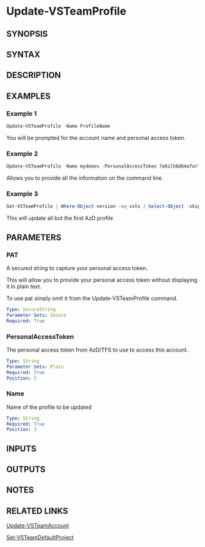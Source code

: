 <!-- #include "./common/header.md" -->

# Update-VSTeamProfile

## SYNOPSIS

<!-- #include "./synopsis/Update-VSTeamProfile.md" -->

## SYNTAX

## DESCRIPTION

## EXAMPLES

### Example 1

```powershell
Update-VSTeamProfile -Name ProfileName
```

You will be prompted for the account name and personal access token.

### Example 2

```powershell
Update-VSTeamProfile -Name mydemos -PersonalAccessToken 7a8ilh6db4aforlrnrqmdrxdztkjvcc4uhlh5vgbteserp3mziwnga
```

Allows you to provide all the information on the command line.

### Example 3

```powershell
Get-VSTeamProfile | Where-Object version -eq vsts | Select-Object -skip 1 | Update-VSTeamProfile -PersonalAccessToken 7a8ilh6db4aforlrnrqmdrxdztkjvcc4uhlh5vgbteserp3mziwnga -Force
```

This will update all but the first AzD profile

## PARAMETERS

### PAT

A secured string to capture your personal access token.

This will allow you to provide your personal access token
without displaying it in plain text.

To use pat simply omit it from the Update-VSTeamProfile command.

```yaml
Type: SecureString
Parameter Sets: Secure
Required: True
```

### PersonalAccessToken

The personal access token from AzD/TFS to use to access this account.

```yaml
Type: String
Parameter Sets: Plain
Required: True
Position: 2
```

### Name

Name of the profile to be updated

```yaml
Type: String
Required: True
Position: 3
```

<!-- #include "./params/forcegroup.md" -->

## INPUTS

## OUTPUTS

## NOTES

<!-- #include "./common/prerequisites.md" -->

## RELATED LINKS



[Update-VSTeamAccount](Set-VSTeamAccount.md)

[Set-VSTeamDefaultProject](Set-VSTeamDefaultProject.md)
